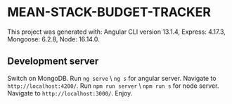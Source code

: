 # MEAN-STACK-BUDGET-TRACKER

This project was generated with:
Angular CLI version 13.1.4,
Express: 4.17.3,
Mongoose: 6.2.8,
Node: 16.14.0.


## Development server

Switch on MongoDB.
Run `ng serve` \ `ng s` for angular server. Navigate to `http://localhost:4200/`.
Run `npm run server` \ `npm run s` for node server. Navigate to `http://localhost:3000/`. 
Enjoy.